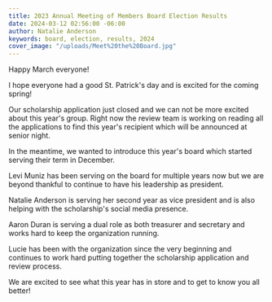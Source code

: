 ```yaml
---
title: 2023 Annual Meeting of Members Board Election Results
date: 2024-03-12 02:56:00 -06:00
author: Natalie Anderson
keywords: board, election, results, 2024
cover_image: "/uploads/Meet%20the%20Board.jpg"
---
```


Happy March everyone!

I hope everyone had a good St. Patrick's day and is excited for the coming spring!

Our scholarship application just closed and we can not be more excited about this year's group. Right now the review team is working on reading all the applications to find this year's recipient which will be announced at senior night. 

In the meantime, we wanted to introduce this year's board which started serving their term in December.

Levi Muniz has been serving on the board for multiple years now but we are beyond thankful to continue to have his leadership as president.

Natalie Anderson is serving her second year as vice president and is also helping with the scholarship's social media presence.

Aaron Duran is serving a dual role as both treasurer and secretary and works hard to keep the organization running.

Lucie has been with the organization since the very beginning and continues to work hard putting together the scholarship application and review process.

We are excited to see what this year has in store and to get to know you all better!